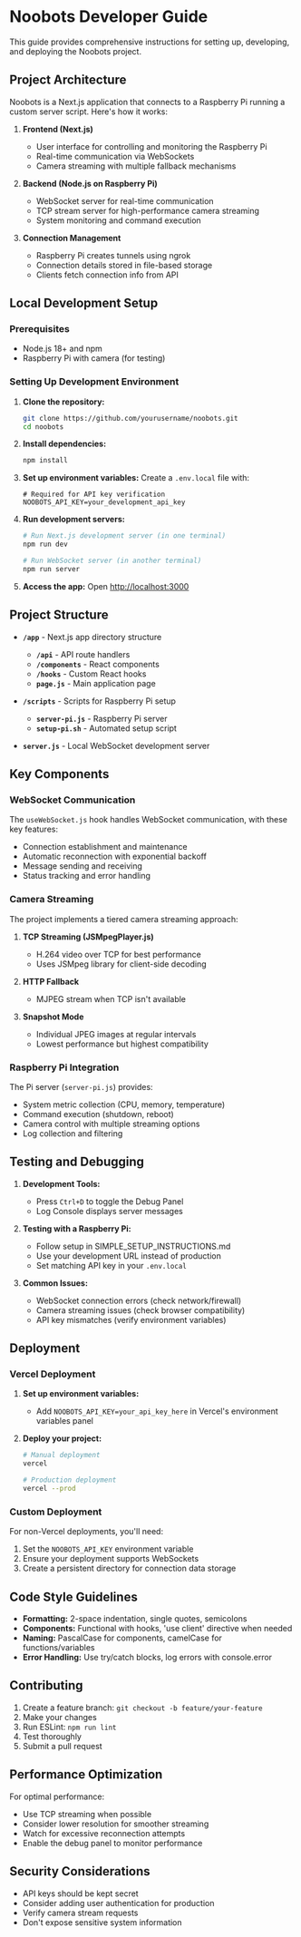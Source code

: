 # Noobots Developer Guide

This guide provides comprehensive instructions for setting up, developing, and deploying the Noobots project.

## Project Architecture

Noobots is a Next.js application that connects to a Raspberry Pi running a custom server script. Here's how it works:

1. **Frontend (Next.js)**
   - User interface for controlling and monitoring the Raspberry Pi
   - Real-time communication via WebSockets
   - Camera streaming with multiple fallback mechanisms
   
2. **Backend (Node.js on Raspberry Pi)**
   - WebSocket server for real-time communication
   - TCP stream server for high-performance camera streaming
   - System monitoring and command execution

3. **Connection Management**
   - Raspberry Pi creates tunnels using ngrok
   - Connection details stored in file-based storage
   - Clients fetch connection info from API

## Local Development Setup

### Prerequisites

- Node.js 18+ and npm
- Raspberry Pi with camera (for testing)

### Setting Up Development Environment

1. **Clone the repository:**
   ```bash
   git clone https://github.com/yourusername/noobots.git
   cd noobots
   ```

2. **Install dependencies:**
   ```bash
   npm install
   ```

3. **Set up environment variables:**
   Create a `.env.local` file with:
   ```
   # Required for API key verification
   NOOBOTS_API_KEY=your_development_api_key
   ```

4. **Run development servers:**
   ```bash
   # Run Next.js development server (in one terminal)
   npm run dev
   
   # Run WebSocket server (in another terminal)
   npm run server
   ```

5. **Access the app:**
   Open [http://localhost:3000](http://localhost:3000)

## Project Structure

- **`/app`** - Next.js app directory structure
  - **`/api`** - API route handlers
  - **`/components`** - React components
  - **`/hooks`** - Custom React hooks
  - **`page.js`** - Main application page
  
- **`/scripts`** - Scripts for Raspberry Pi setup
  - **`server-pi.js`** - Raspberry Pi server
  - **`setup-pi.sh`** - Automated setup script
  
- **`server.js`** - Local WebSocket development server

## Key Components

### WebSocket Communication

The `useWebSocket.js` hook handles WebSocket communication, with these key features:
- Connection establishment and maintenance
- Automatic reconnection with exponential backoff
- Message sending and receiving
- Status tracking and error handling

### Camera Streaming

The project implements a tiered camera streaming approach:
1. **TCP Streaming (JSMpegPlayer.js)**
   - H.264 video over TCP for best performance
   - Uses JSMpeg library for client-side decoding
   
2. **HTTP Fallback**
   - MJPEG stream when TCP isn't available
   
3. **Snapshot Mode**
   - Individual JPEG images at regular intervals
   - Lowest performance but highest compatibility

### Raspberry Pi Integration

The Pi server (`server-pi.js`) provides:
- System metric collection (CPU, memory, temperature)
- Command execution (shutdown, reboot)
- Camera control with multiple streaming options
- Log collection and filtering

## Testing and Debugging

1. **Development Tools:**
   - Press `Ctrl+D` to toggle the Debug Panel
   - Log Console displays server messages
   
2. **Testing with a Raspberry Pi:**
   - Follow setup in SIMPLE_SETUP_INSTRUCTIONS.md
   - Use your development URL instead of production
   - Set matching API key in your `.env.local`

3. **Common Issues:**
   - WebSocket connection errors (check network/firewall)
   - Camera streaming issues (check browser compatibility)
   - API key mismatches (verify environment variables)

## Deployment

### Vercel Deployment

1. **Set up environment variables:**
   - Add `NOOBOTS_API_KEY=your_api_key_here` in Vercel's environment variables panel

2. **Deploy your project:**
   ```bash
   # Manual deployment
   vercel
   
   # Production deployment
   vercel --prod
   ```

### Custom Deployment

For non-Vercel deployments, you'll need:
1. Set the `NOOBOTS_API_KEY` environment variable
2. Ensure your deployment supports WebSockets
3. Create a persistent directory for connection data storage

## Code Style Guidelines

- **Formatting:** 2-space indentation, single quotes, semicolons
- **Components:** Functional with hooks, 'use client' directive when needed
- **Naming:** PascalCase for components, camelCase for functions/variables
- **Error Handling:** Use try/catch blocks, log errors with console.error

## Contributing

1. Create a feature branch: `git checkout -b feature/your-feature`
2. Make your changes
3. Run ESLint: `npm run lint`
4. Test thoroughly
5. Submit a pull request

## Performance Optimization

For optimal performance:
- Use TCP streaming when possible
- Consider lower resolution for smoother streaming
- Watch for excessive reconnection attempts
- Enable the debug panel to monitor performance

## Security Considerations

- API keys should be kept secret
- Consider adding user authentication for production
- Verify camera stream requests
- Don't expose sensitive system information